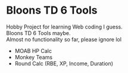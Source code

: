 # Bloons TD 6 Tools  
Hobby Project for learning Web coding I guess.  
Bloons TD 6 Tools maybe.  
Almost no functionality so far, please ignore lol  
 - MOAB HP Calc  
 - Monkey Teams  
 - Round Calc (RBE, XP, Income, Duration)  
